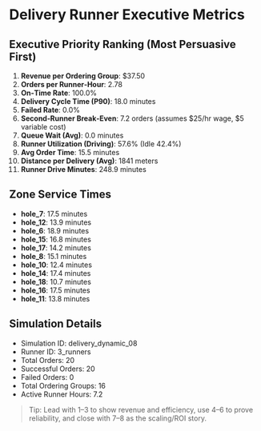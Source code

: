 # Delivery Runner Executive Metrics

## Executive Priority Ranking (Most Persuasive First)
1. **Revenue per Ordering Group**: $37.50
2. **Orders per Runner‑Hour**: 2.78
3. **On‑Time Rate**: 100.0%
4. **Delivery Cycle Time (P90)**: 18.0 minutes
5. **Failed Rate**: 0.0%
6. **Second‑Runner Break‑Even**: 7.2 orders (assumes $25/hr wage, $5 variable cost)
7. **Queue Wait (Avg)**: 0.0 minutes
8. **Runner Utilization (Driving)**: 57.6% (Idle 42.4%)
9. **Avg Order Time**: 15.5 minutes
10. **Distance per Delivery (Avg)**: 1841 meters
11. **Runner Drive Minutes**: 248.9 minutes

## Zone Service Times
- **hole_7**: 17.5 minutes
- **hole_12**: 13.9 minutes
- **hole_6**: 18.9 minutes
- **hole_15**: 16.8 minutes
- **hole_17**: 14.2 minutes
- **hole_8**: 15.1 minutes
- **hole_10**: 12.4 minutes
- **hole_14**: 17.4 minutes
- **hole_18**: 10.7 minutes
- **hole_16**: 17.5 minutes
- **hole_11**: 13.8 minutes


## Simulation Details
- Simulation ID: delivery_dynamic_08
- Runner ID: 3_runners
- Total Orders: 20
- Successful Orders: 20
- Failed Orders: 0
- Total Ordering Groups: 16
- Active Runner Hours: 7.2

> Tip: Lead with 1–3 to show revenue and efficiency, use 4–6 to prove reliability, and close with 7–8 as the scaling/ROI story.
